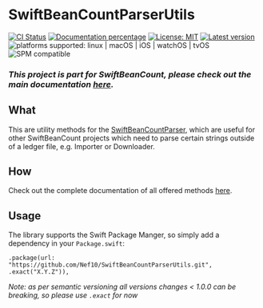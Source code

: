 # SwiftBeanCountParserUtils

[![CI Status](https://github.com/Nef10/SwiftBeanCountParserUtils/workflows/CI/badge.svg?event=push)](https://github.com/Nef10/SwiftBeanCountParserUtils/actions?query=workflow%3A%22CI%22) [![Documentation percentage](https://nef10.github.io/SwiftBeanCountParserUtils/badge.svg)](https://nef10.github.io/SwiftBeanCountParserUtils/) [![License: MIT](https://img.shields.io/github/license/Nef10/SwiftBeanCountParserUtils)](https://github.com/Nef10/SwiftBeanCountParserUtils/blob/main/LICENSE) [![Latest version](https://img.shields.io/github/v/release/Nef10/SwiftBeanCountParserUtils?label=SemVer&sort=semver)](https://github.com/Nef10/SwiftBeanCountParserUtils/releases) ![platforms supported: linux | macOS | iOS | watchOS | tvOS](https://img.shields.io/badge/platform-linux%20%7C%20macOS%20%7C%20iOS%20%7C%20watchOS%20%7C%20tvOS-blue) ![SPM compatible](https://img.shields.io/badge/SPM-compatible-blue)

### ***This project is part for SwiftBeanCount, please check out the main documentation [here](https://github.com/Nef10/SwiftBeanCount).***

## What

This are utility methods for the [SwiftBeanCountParser](https://github.com/Nef10/SwiftBeanCountParser), which are useful for other SwiftBeanCount projects which need to parse certain strings outside of a ledger file, e.g. Importer or Downloader.

## How

Check out the complete documentation of all offered methods [here](https://nef10.github.io/SwiftBeanCountParserUtils/).

## Usage

The library supports the Swift Package Manger, so simply add a dependency in your `Package.swift`:

```
.package(url: "https://github.com/Nef10/SwiftBeanCountParserUtils.git", .exact("X.Y.Z")),
```

*Note: as per semantic versioning all versions changes < 1.0.0 can be breaking, so please use `.exact` for now*
